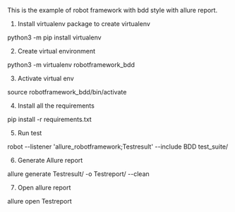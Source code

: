This is the example of robot framework with bdd style with allure report.


1. Install virtualenv package to create virtualenv

python3 -m pip install virtualenv

2. Create virtual environment

python3 -m virtualenv robotframework_bdd

3. Activate virtual env

source robotframework_bdd/bin/activate

4. Install all the requirements

pip install -r requirements.txt

5. Run test

robot --listener 'allure_robotframework;Testresult' --include BDD test_suite/

6. Generate Allure report

allure generate Testresult/ -o Testreport/ --clean

7. Open allure report

allure open Testreport
